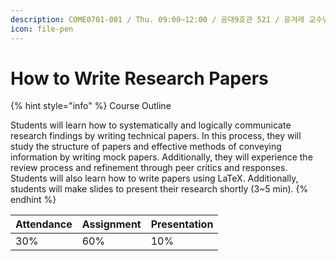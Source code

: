 ```yaml
---
description: COME0701-001 / Thu. 09:00~12:00 / 공대9호관 521 / 윤겨레 교수님 gyeoreyun@knu.ac.kr
icon: file-pen
---
```


# How to Write Research Papers

{% hint style="info" %}
Course Outline

Students will learn how to systematically and logically communicate research findings by writing technical papers. In this process, they will study the structure of papers and effective methods of conveying information by writing mock papers. Additionally, they will experience the review process and refinement through peer critics and responses. Students will also learn how to write papers using LaTeX. Additionally, students will make slides to present their research shortly (3\~5 min).
{% endhint %}

| Attendance | Assignment | Presentation |
| ---------- | ---------- | ------------ |
| 30%        | 60%        | 10%          |

